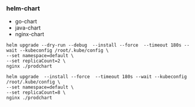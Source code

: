 ### helm-chart
- go-chart
- java-chart
- nginx-chart

```
helm upgrade --dry-run --debug  --install --force  --timeout 180s --wait --kubeconfig /root/.kube/config \
--set namespace=default \
--set replicaCount=2 \
nginx ./prodchart 

helm upgrade  --install --force  --timeout 180s --wait --kubeconfig /root/.kube/config \
--set namespace=default \
--set replicaCount=8 \
nginx ./prodchart 

```
